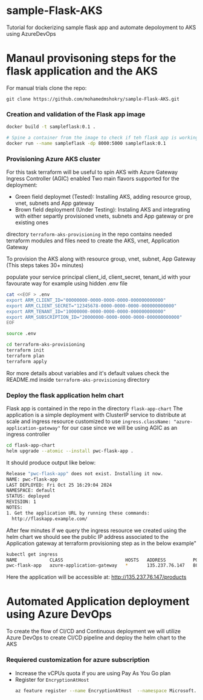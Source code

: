 # sample-Flask-AKS
Tutorial for dockerizing sample flask app and automate depoloyment to AKS using AzureDevOps


# Manaul provisoning steps for the flask application and the AKS
For manual trials clone the repo:
```
git clone https://github.com/mohamedmshokry/sample-Flask-AKS.git
```
### Creation and validation of the Flask app image
```bash 
docker build -t sampleflask:0.1 . 

# Spine a container from the image to check if teh flask app is working
docker run --name sampleflask -dp 8000:5000 sampleflask:0.1
```

### Provisioning Azure AKS cluster
For this task terraform will be useful to spin AKS with Azure Gateway Ingress Controller (AGIC) enabled
Two main flavors supported for the deployment:
* Green field deploymet (Tested): Installing AKS, adding resource group, vnet, subnets and App gateway
* Brown field deployment (Under Testing): Instaling AKS and integrating with either separtly provisioned vnets, subnets and App gateway or pre existing ones

directory ```terraform-aks-provisioning``` in the repo contains needed terraform modules and files need to create the AKS, vnet, Application Gateway

To provision the AKS along with resource group, vnet, subnet, App Gateway (This steps takes 30+ minutes)

populate your service principal client_id, client_secret, tenant_id with your favourate way for example using hidden .env file
```bash
cat <<EOF > .env
export ARM_CLIENT_ID="00000000-0000-0000-0000-000000000000"
export ARM_CLIENT_SECRET="12345678-0000-0000-0000-000000000000"
export ARM_TENANT_ID="10000000-0000-0000-0000-000000000000"
export ARM_SUBSCRIPTION_ID="20000000-0000-0000-0000-000000000000"
EOF

source .env
```

```bash
cd terraform-aks-provisioning
terraform init
terraform plan
terraform apply
```

Ror more details about variables and it's default values check the README.md inside ```terraform-aks-provisioning``` directory

### Deploy the flask application helm chart
Flask app is contained in the repo in the directory ```flask-app-chart```
The application is a simple deployment with ClusterIP service to distribute at scale and ingress resource customized to use ```ingress.className: "azure-application-gateway"``` for our case since we will be using AGIC as an ingress controller

```bash
cd flask-app-chart
helm upgrade --atomic --install pwc-flask-app .
```

It should produce output like below:
```bash
Release "pwc-flask-app" does not exist. Installing it now.
NAME: pwc-flask-app
LAST DEPLOYED: Fri Oct 25 16:29:04 2024
NAMESPACE: default
STATUS: deployed
REVISION: 1
NOTES:
1. Get the application URL by running these commands:
  http://flaskapp.example.com/
```

After few minutes if we query the ingress resource we created using the helm chart we should see the public IP address associated to the Application gateway at terraform provisioning step as in the below example"
```bash
kubectl get ingress
NAME            CLASS                       HOSTS   ADDRESS          PORTS   AGE
pwc-flask-app   azure-application-gateway   *       135.237.76.147   80      22m
```

Here the application will be accessible at: http://135.237.76.147/products

# Automated Application deployment using Azure DevOps
To create the flow of CI/CD and Continuous deployment we will utilize Azure DevOps to create CI/CD pipeline and deploy the helm chart to the AKS

### Requiered customization for azure subscription
* Increase the vCPUs quota if you are using Pay As You Go plan
* Register for ```EncryptionAtHost```
    ```bash
    az feature register --name EncryptionAtHost  --namespace Microsoft.Compute
    ```